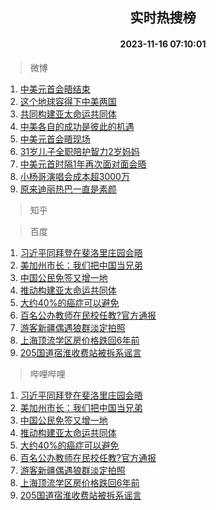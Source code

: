 <div align="center"><h2>实时热搜榜</h2><h4>2023-11-16 07:10:01</h4></div>

> 微博  

1. [中美元首会晤结束](https://s.weibo.com/weibo?q=%23%E4%B8%AD%E7%BE%8E%E5%85%83%E9%A6%96%E4%BC%9A%E6%99%A4%E7%BB%93%E6%9D%9F%23&t=31&band_rank=1&Refer=top)<br />
2. [这个地球容得下中美两国](https://s.weibo.com/weibo?q=%23%E8%BF%99%E4%B8%AA%E5%9C%B0%E7%90%83%E5%AE%B9%E5%BE%97%E4%B8%8B%E4%B8%AD%E7%BE%8E%E4%B8%A4%E5%9B%BD%23&t=31&band_rank=2&Refer=top)<br />
3. [共同构建亚太命运共同体](https://s.weibo.com/weibo?q=%23%E5%85%B1%E5%90%8C%E6%9E%84%E5%BB%BA%E4%BA%9A%E5%A4%AA%E5%91%BD%E8%BF%90%E5%85%B1%E5%90%8C%E4%BD%93%23&t=31&band_rank=3&Refer=top)<br />
4. [中美各自的成功是彼此的机遇](https://s.weibo.com/weibo?q=%23%E4%B8%AD%E7%BE%8E%E5%90%84%E8%87%AA%E7%9A%84%E6%88%90%E5%8A%9F%E6%98%AF%E5%BD%BC%E6%AD%A4%E7%9A%84%E6%9C%BA%E9%81%87%23&t=31&band_rank=4&Refer=top)<br />
5. [中美元首会晤现场](https://s.weibo.com/weibo?q=%23%E4%B8%AD%E7%BE%8E%E5%85%83%E9%A6%96%E4%BC%9A%E6%99%A4%E7%8E%B0%E5%9C%BA%23&t=31&band_rank=5&Refer=top)<br />
6. [31岁儿子全职陪护智力2岁妈妈](https://s.weibo.com/weibo?q=%2331%E5%B2%81%E5%84%BF%E5%AD%90%E5%85%A8%E8%81%8C%E9%99%AA%E6%8A%A4%E6%99%BA%E5%8A%9B2%E5%B2%81%E5%A6%88%E5%A6%88%23&t=31&band_rank=6&Refer=top)<br />
7. [中美元首时隔1年再次面对面会晤](https://s.weibo.com/weibo?q=%23%E4%B8%AD%E7%BE%8E%E5%85%83%E9%A6%96%E6%97%B6%E9%9A%941%E5%B9%B4%E5%86%8D%E6%AC%A1%E9%9D%A2%E5%AF%B9%E9%9D%A2%E4%BC%9A%E6%99%A4%23&t=31&band_rank=7&Refer=top)<br />
8. [小杨哥演唱会成本超3000万](https://s.weibo.com/weibo?q=%23%E5%B0%8F%E6%9D%A8%E5%93%A5%E6%BC%94%E5%94%B1%E4%BC%9A%E6%88%90%E6%9C%AC%E8%B6%853000%E4%B8%87%23&t=31&band_rank=8&Refer=top)<br />
9. [原来迪丽热巴一直是素颜](https://s.weibo.com/weibo?q=%23%E5%8E%9F%E6%9D%A5%E8%BF%AA%E4%B8%BD%E7%83%AD%E5%B7%B4%E4%B8%80%E7%9B%B4%E6%98%AF%E7%B4%A0%E9%A2%9C%23&t=31&band_rank=9&Refer=top)<br />

> 知乎  


> 百度  

1. [习近平同拜登在斐洛里庄园会晤](https://www.baidu.com/s?wd=%E4%B9%A0%E8%BF%91%E5%B9%B3%E5%90%8C%E6%8B%9C%E7%99%BB%E5%9C%A8%E6%96%90%E6%B4%9B%E9%87%8C%E5%BA%84%E5%9B%AD%E4%BC%9A%E6%99%A4&sa=fyb_news&rsv_dl=fyb_news)<br />
2. [美加州市长：我们把中国当兄弟](https://www.baidu.com/s?wd=%E7%BE%8E%E5%8A%A0%E5%B7%9E%E5%B8%82%E9%95%BF%EF%BC%9A%E6%88%91%E4%BB%AC%E6%8A%8A%E4%B8%AD%E5%9B%BD%E5%BD%93%E5%85%84%E5%BC%9F&sa=fyb_news&rsv_dl=fyb_news)<br />
3. [中国公民免签又增一地](https://www.baidu.com/s?wd=%E4%B8%AD%E5%9B%BD%E5%85%AC%E6%B0%91%E5%85%8D%E7%AD%BE%E5%8F%88%E5%A2%9E%E4%B8%80%E5%9C%B0&sa=fyb_news&rsv_dl=fyb_news)<br />
4. [推动构建亚太命运共同体](https://www.baidu.com/s?wd=%E6%8E%A8%E5%8A%A8%E6%9E%84%E5%BB%BA%E4%BA%9A%E5%A4%AA%E5%91%BD%E8%BF%90%E5%85%B1%E5%90%8C%E4%BD%93&sa=fyb_news&rsv_dl=fyb_news)<br />
5. [大约40%的癌症可以避免](https://www.baidu.com/s?wd=%E5%A4%A7%E7%BA%A640%25%E7%9A%84%E7%99%8C%E7%97%87%E5%8F%AF%E4%BB%A5%E9%81%BF%E5%85%8D&sa=fyb_news&rsv_dl=fyb_news)<br />
6. [百名公办教师在民校任教?官方通报](https://www.baidu.com/s?wd=%E7%99%BE%E5%90%8D%E5%85%AC%E5%8A%9E%E6%95%99%E5%B8%88%E5%9C%A8%E6%B0%91%E6%A0%A1%E4%BB%BB%E6%95%99%3F%E5%AE%98%E6%96%B9%E9%80%9A%E6%8A%A5&sa=fyb_news&rsv_dl=fyb_news)<br />
7. [游客新疆偶遇狼群淡定拍照](https://www.baidu.com/s?wd=%E6%B8%B8%E5%AE%A2%E6%96%B0%E7%96%86%E5%81%B6%E9%81%87%E7%8B%BC%E7%BE%A4%E6%B7%A1%E5%AE%9A%E6%8B%8D%E7%85%A7&sa=fyb_news&rsv_dl=fyb_news)<br />
8. [上海顶流学区房价格跌回6年前](https://www.baidu.com/s?wd=%E4%B8%8A%E6%B5%B7%E9%A1%B6%E6%B5%81%E5%AD%A6%E5%8C%BA%E6%88%BF%E4%BB%B7%E6%A0%BC%E8%B7%8C%E5%9B%9E6%E5%B9%B4%E5%89%8D&sa=fyb_news&rsv_dl=fyb_news)<br />
9. [205国道宿淮收费站被拆系谣言](https://www.baidu.com/s?wd=205%E5%9B%BD%E9%81%93%E5%AE%BF%E6%B7%AE%E6%94%B6%E8%B4%B9%E7%AB%99%E8%A2%AB%E6%8B%86%E7%B3%BB%E8%B0%A3%E8%A8%80&sa=fyb_news&rsv_dl=fyb_news)<br />

> 哔哩哔哩  

1. [习近平同拜登在斐洛里庄园会晤](https://www.baidu.com/s?wd=%E4%B9%A0%E8%BF%91%E5%B9%B3%E5%90%8C%E6%8B%9C%E7%99%BB%E5%9C%A8%E6%96%90%E6%B4%9B%E9%87%8C%E5%BA%84%E5%9B%AD%E4%BC%9A%E6%99%A4&sa=fyb_news&rsv_dl=fyb_news)<br />
2. [美加州市长：我们把中国当兄弟](https://www.baidu.com/s?wd=%E7%BE%8E%E5%8A%A0%E5%B7%9E%E5%B8%82%E9%95%BF%EF%BC%9A%E6%88%91%E4%BB%AC%E6%8A%8A%E4%B8%AD%E5%9B%BD%E5%BD%93%E5%85%84%E5%BC%9F&sa=fyb_news&rsv_dl=fyb_news)<br />
3. [中国公民免签又增一地](https://www.baidu.com/s?wd=%E4%B8%AD%E5%9B%BD%E5%85%AC%E6%B0%91%E5%85%8D%E7%AD%BE%E5%8F%88%E5%A2%9E%E4%B8%80%E5%9C%B0&sa=fyb_news&rsv_dl=fyb_news)<br />
4. [推动构建亚太命运共同体](https://www.baidu.com/s?wd=%E6%8E%A8%E5%8A%A8%E6%9E%84%E5%BB%BA%E4%BA%9A%E5%A4%AA%E5%91%BD%E8%BF%90%E5%85%B1%E5%90%8C%E4%BD%93&sa=fyb_news&rsv_dl=fyb_news)<br />
5. [大约40%的癌症可以避免](https://www.baidu.com/s?wd=%E5%A4%A7%E7%BA%A640%25%E7%9A%84%E7%99%8C%E7%97%87%E5%8F%AF%E4%BB%A5%E9%81%BF%E5%85%8D&sa=fyb_news&rsv_dl=fyb_news)<br />
6. [百名公办教师在民校任教?官方通报](https://www.baidu.com/s?wd=%E7%99%BE%E5%90%8D%E5%85%AC%E5%8A%9E%E6%95%99%E5%B8%88%E5%9C%A8%E6%B0%91%E6%A0%A1%E4%BB%BB%E6%95%99%3F%E5%AE%98%E6%96%B9%E9%80%9A%E6%8A%A5&sa=fyb_news&rsv_dl=fyb_news)<br />
7. [游客新疆偶遇狼群淡定拍照](https://www.baidu.com/s?wd=%E6%B8%B8%E5%AE%A2%E6%96%B0%E7%96%86%E5%81%B6%E9%81%87%E7%8B%BC%E7%BE%A4%E6%B7%A1%E5%AE%9A%E6%8B%8D%E7%85%A7&sa=fyb_news&rsv_dl=fyb_news)<br />
8. [上海顶流学区房价格跌回6年前](https://www.baidu.com/s?wd=%E4%B8%8A%E6%B5%B7%E9%A1%B6%E6%B5%81%E5%AD%A6%E5%8C%BA%E6%88%BF%E4%BB%B7%E6%A0%BC%E8%B7%8C%E5%9B%9E6%E5%B9%B4%E5%89%8D&sa=fyb_news&rsv_dl=fyb_news)<br />
9. [205国道宿淮收费站被拆系谣言](https://www.baidu.com/s?wd=205%E5%9B%BD%E9%81%93%E5%AE%BF%E6%B7%AE%E6%94%B6%E8%B4%B9%E7%AB%99%E8%A2%AB%E6%8B%86%E7%B3%BB%E8%B0%A3%E8%A8%80&sa=fyb_news&rsv_dl=fyb_news)<br />
